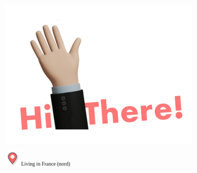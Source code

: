 
<div style="font-family: 'futura'">
<img src="hi-there.svg">
<p ><img src="./icons/location.svg"> Living in France (nord)</p>
<!--- <h4 class="title">I am Engineer ! You can check my works on the links below :</h4>


 <div class="section-a">
  <a style="margin-right: 5px" hreh="https://gpq8l8s.github.io/HyebinKim/"><img src="./icons/personal-site.svg"></a>
  <a style="margin-right: 5px" hreh="https://www.linkedin.com/in/hyebin-kim-61b787196/"><img src="./icons/linkedin.svg"></a>
  <a style="margin-right: 5px" hreh="mailto:Hyebin0KIM@gmail.com"><img src="./icons/mail.svg"></a>
  <a style="margin-right: 5px" hreh="https://occipital-scapula-12a.notion.site/Hyebin-Kim-0adec3c683354a36bd5d542afdf313f7"><img src="./icons/notion.svg"></a>
</div>

<div class="section-b" style="margin-bottom: 20px;">
  <p id="works" style="margin-top: 20px;"> click to see works I did with the programming languages :
  <div>
    <a style="margin-right: 5px" href="https://github.com/gpq8l8s/kanap_p5_ocr"> <img src="./icons/js.svg"></a>
    <a style="margin-right: 5px" href="https://github.com/gpq8l8s/camping-site"> <img src="./icons/sass.svg"></a>
    <a style="margin-right: 5px" href="https://github.com/gpq8l8s/Kasa_P7_OCR"><img src="./icons/react.svg"/></a>
  </div>
  <div>
    <a style="margin-right: 5px" href="https://github.com/gpq8l8s/P6_Piiquante_ocr"> <img src="./icons/mongodb.svg"></a>
    <a style="margin-right: 5px" href="https://github.com/gpq8l8s/C"> <img src="./icons/c.svg"></a>
    <a style="margin-right: 5px" href="#"> <img src="./icons/api.svg"></a>
    <a style="margin-right: 5px" href=""> <img src="./icons/html.svg"></a>
  </div>
</div>

<div class="section-c">
<p>Native korean, no problem to have conversation in French and English
<div>
<img style="margin-right: 5px;" src="./icons/kr.svg">
<img style="margin-right: 5px;" src="./icons/fr.svg">
<img style="margin-right: 5px;" src="./icons/usa.svg">
</div>
</div> -->
</div>
